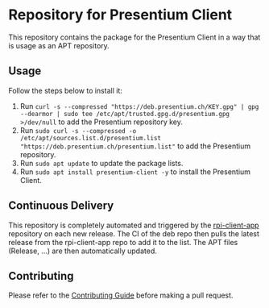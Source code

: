 # Repository for Presentium Client
This repository contains the package for the Presentium Client in a way that is usage as an APT repository.

## Usage
Follow the steps below to install it:

1. Run `curl -s --compressed "https://deb.presentium.ch/KEY.gpg" | gpg --dearmor | sudo tee /etc/apt/trusted.gpg.d/presentium.gpg >/dev/null` to add the Presentium repository key.
2. Run `sudo curl -s --compressed -o /etc/apt/sources.list.d/presentium.list "https://deb.presentium.ch/presentium.list"` to add the Presentium repository.
3. Run `sudo apt update` to update the package lists.
4. Run `sudo apt install presentium-client -y` to install the Presentium Client.

## Continuous Delivery
This repository is completely automated and triggered by the [rpi-client-app](https://github.com/presentium/rpi-client-app) repository on each new release. The CI of the deb repo then pulls the latest release from the rpi-client-app repo to add it to the list. The APT files (Release, ...) are then automatically updated.

## Contributing
Please refer to the [Contributing Guide][contributing] before making a pull request.

[contributing]: https://github.com/presentium/meta/blob/main/CONTRIBUTING.md
